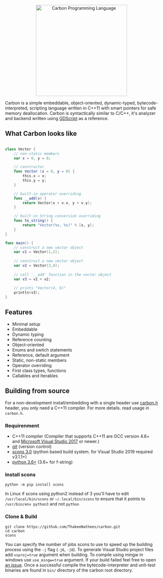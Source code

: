 
<p align="center" >
<img src="https://raw.githubusercontent.com/carbon-org/carbon/master/extra/images/logo.png" width="300" alt="Carbon Programming Language" title="Carbon Programming Language">
</p>

Carbon is a simple embeddable, object-oriented, dynamic-typed, bytecode-interpreted, scripting language written in C++11 with smart pointers for safe memory deallocation. Carbon is syntactically similar to C/C++, it's analyzer and backend written using <a href="https://docs.godotengine.org/en/stable/getting_started/scripting/gdscript/gdscript_basics.html">GDScript</a>  as a reference.

## What Carbon looks like
```swift

class Vector {
	// non-static members
	var x = 0, y = 0;

	// constructor
	func Vector (x = 0, y = 0) {
		this.x = x;
		this.y = y;
	}

	// built-in operator overriding
	func __add(v) {
		return Vector(x + v.x, y + v.y);
	}

	// built-in String conversion overriding
	func to_string() {
		return "Vector(%s, %s)" % [x, y];
	}
}

func main() {
	// construct a new vector object
	var v1 = Vector(1,2);
	
	// construct a new vector object
	var v2 = Vector(3,4);
	
	// call '__add' function in the vector object
	var v3 = v1 + v2;
	
	// prints "Vector(4, 6)"
	println(v3);
}
```

## Features
* Minimal setup
* Embeddable
* Dynamic typing
* Reference counting
* Object-oriented
* Enums and switch statements
* Reference, default argument
* Static, non-static members
* Operator overriding
* First class types, functions
* Callables and Iterables

## Building from source
For a non-development install/embedding with a single header use <a href="https://raw.githubusercontent.com/ThakeeNathees/carbonUI/master/include/carbon.h">carbon.h</a> header, you only need a C++11 compiler. For more details. read usage in `carbon.h`.

### Requirenment
* C++11 compiler (Compiler that supports C++11 are GCC version 4.6+ and <a href="https://visualstudio.microsoft.com/vs/community/">Microsoft Visual Studio 2017</a> or newer.)
* <a href="https://git-scm.com/downloads">git</a> (version control)
* <a href="https://www.scons.org/">scons 3.0</a> (python based build system. for Visual Studio 2019 required v3.1.1+)
* <a href="https://www.python.org/downloads/">python 3.6+</a> (3.6+ for f-string)

### Install scons
```
python -m pip install scons
```
In Linux if scons using python2 instead of 3  you'll have to edit `/usr/local/bin/scons` or `~/.local/bin/scons` to ensure that it points to `/usr/bin/env python3` and not `python`

### Clone & Build
```
git clone https://github.com/ThakeeNathees/carbon.git
cd carbon
scons
```
You can specify the number of jobs scons to use to speed up the building process using the `-j` flag (`-j6`, `-j8`). To generate Visual Studio project files add `vsproj=true` argument when building. To compile using mingw in windows use `use_mingw=true` argument. If your build failed feel free to open <a href="https://github.com/ThakeeNathees/carbon/issues">an issue</a>. Once a successful compile the bytecode-interpreter and unit-test binaries are found in `bin/` directory of the carbon root directory.

